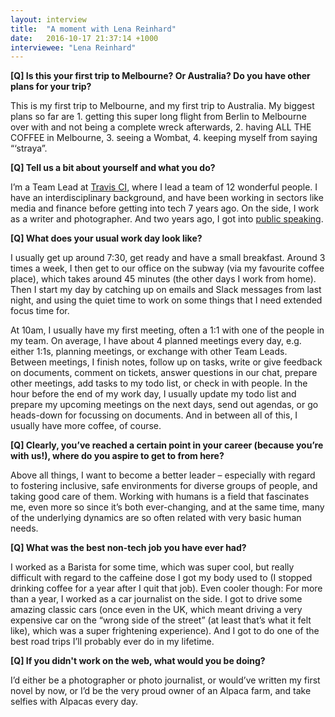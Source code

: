 ```yaml
---
layout: interview
title:  "A moment with Lena Reinhard"
date:   2016-10-17 21:37:14 +1000
interviewee: "Lena Reinhard"
---
```


__[Q] Is this your first trip to Melbourne? Or Australia? Do you have other plans for your trip?__

This is my first trip to Melbourne, and my first trip to Australia. My biggest plans so far are 1. getting this super long flight from Berlin to Melbourne over with and not being a complete wreck afterwards, 2. having ALL THE COFFEE in Melbourne, 3. seeing a Wombat, 4. keeping myself from saying “‘straya”.

__[Q] Tell us a bit about yourself and what you do?__

I’m a Team Lead at [Travis CI](http://travis-ci.com/), where I lead a team of 12 wonderful people. I have an interdisciplinary background, and have been working in sectors like media and finance before getting into tech 7 years ago. On the side, I work as a writer and photographer. And two years ago, I got into [public speaking](http://schoenaberselten.com/talks/).

__[Q] What does your usual work day look like?__

I usually get up around 7:30, get ready and have a small breakfast. Around 3 times a week, I then get to our office on the subway (via my favourite coffee place), which takes around 45 minutes (the other days I work from home). Then I start my day by catching up on emails and Slack messages from last night, and using the quiet time to work on some things that I need extended focus time for.

At 10am, I usually have my first meeting, often a 1:1 with one of the people in my team. On average, I have about 4 planned meetings every day, e.g. either 1:1s, planning meetings, or exchange with other Team Leads. Between meetings, I finish notes, follow up on tasks, write or give feedback on documents, comment on tickets, answer questions in our chat, prepare other meetings, add tasks to my todo list, or check in with people. In the hour before the end of my work day, I usually update my todo list and prepare my upcoming meetings on the next days, send out agendas, or go heads-down for focussing on documents. And in between all of this, I usually have more coffee, of course.

__[Q] Clearly, you’ve reached a certain point in your career (because you’re with us!), where do you aspire to get to from here?__

Above all things, I want to become a better leader – especially with regard to fostering inclusive, safe environments for diverse groups of people, and taking good care of them. Working with humans is a field that fascinates me, even more so since it’s both ever-changing, and at the same time, many of the underlying dynamics are so often related with very basic human needs.

__[Q] What was the best non-tech job you have ever had?__

I worked as a Barista for some time, which was super cool, but really difficult with regard to the caffeine dose I got my body used to (I stopped drinking coffee for a year after I quit that job). Even cooler though: For more than a year, I worked as a car journalist on the side. I got to drive some amazing classic cars (once even in the UK, which meant driving a very expensive car on the “wrong side of the street” (at least that’s what it felt like), which was a super frightening experience). And I got to do one of the best road trips I’ll probably ever do in my lifetime.

__[Q] If you didn't work on the web, what would you be doing?__

I’d either be a photographer or photo journalist, or would’ve written my first novel by now, or I’d be the very proud owner of an Alpaca farm, and take selfies with Alpacas every day.
